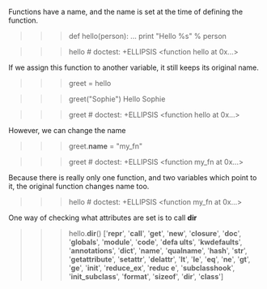 Functions have a name, and the name is set at the time of defining the function.
>>> def hello(person):
...     print "Hello %s" % person

>>> hello  # doctest: +ELLIPSIS
<function hello at 0x...>

If we assign this function to another variable, it still keeps its original name.
>>> greet = hello

>>> greet("Sophie")
Hello Sophie

>>> greet  # doctest: +ELLIPSIS
<function hello at 0x...>

However, we can change the name
>>> greet.__name__ = "my_fn"

>>> greet  # doctest: +ELLIPSIS
<function my_fn at 0x...>

Because there is really only one function, and two variables which point to it, the original function changes name too.
>>> hello  # doctest: +ELLIPSIS
<function my_fn at 0x...>

One way of checking what attributes are set is to call __dir__
>>> hello.__dir__()
['__repr__', '__call__', '__get__', '__new__', '__closure__', '__doc__', '__globals__', '__module__', '__code__', '__defa
ults__', '__kwdefaults__', '__annotations__', '__dict__', '__name__', '__qualname__', '__hash__', '__str__', '__getattribute__',
 '__setattr__', '__delattr__', '__lt__', '__le__', '__eq__', '__ne__', '__gt__', '__ge__', '__init__', '__reduce_ex__', '__reduc
e__', '__subclasshook__', '__init_subclass__', '__format__', '__sizeof__', '__dir__', '__class__']